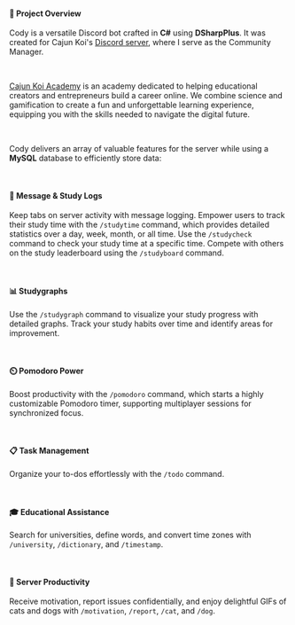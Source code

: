 #### 📜 Project Overview
Cody is a versatile Discord bot crafted in **C#** using **DSharpPlus**. It was created for Cajun Koi's [Discord server](https://discord.gg/cajunkoi), where I serve as the Community Manager.

&nbsp;

[Cajun Koi Academy](https://cajunkoi.com) is an academy dedicated to helping educational creators and entrepreneurs build a career online. We combine science and gamification to create a fun and unforgettable learning experience, equipping you with the skills needed to navigate the digital future.

&nbsp;

Cody delivers an array of valuable features for the server while using a **MySQL** database to efficiently store data:

&nbsp;

#### 📝 Message & Study Logs

Keep tabs on server activity with message logging. Empower users to track their study time with the `/studytime` command, which provides detailed statistics over a day, week, month, or all time. Use the `/studycheck` command to check your study time at a specific time. Compete with others on the study leaderboard using the `/studyboard` command.

&nbsp;

#### 📊 Studygraphs

Use the `/studygraph` command to visualize your study progress with detailed graphs. Track your study habits over time and identify areas for improvement.

&nbsp;

#### ⏲️ Pomodoro Power

Boost productivity with the `/pomodoro` command, which starts a highly customizable Pomodoro timer, supporting multiplayer sessions for synchronized focus.

&nbsp;

#### 📋 Task Management

Organize your to-dos effortlessly with the `/todo` command.

&nbsp;

#### 🎓 Educational Assistance

Search for universities, define words, and convert time zones with `/university`, `/dictionary`, and `/timestamp`.

&nbsp;

#### 🚀 Server Productivity

Receive motivation, report issues confidentially, and enjoy delightful GIFs of cats and dogs with `/motivation`, `/report`, `/cat`, and `/dog`.